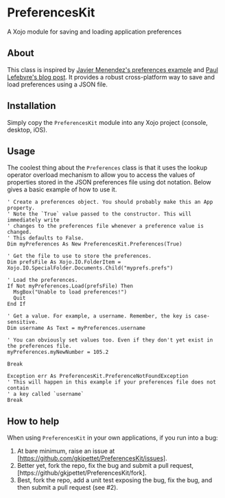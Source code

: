 # PreferencesKit
A Xojo module for saving and loading application preferences

## About
This class is inspired by [Javier Menendez's preferences example][javier] and [Paul Lefebvre's blog post][paul]. It provides a robust cross-platform way to save and load preferences using a JSON file.

## Installation
Simply copy the `PreferencesKit` module into any Xojo project (console, desktop, iOS).

## Usage
The coolest thing about the `Preferences` class is that it uses the lookup operator overload mechanism to allow you to access the values of properties stored in the JSON preferences file using dot notation. Below gives a basic example of how to use it.

```language-xojo
' Create a preferences object. You should probably make this an App property.
' Note the `True` value passed to the constructor. This will immediately write 
' changes to the preferences file whenever a preference value is changed.
' This defaults to False.
Dim myPreferences As New PreferencesKit.Preferences(True)

' Get the file to use to store the preferences. 
Dim prefsFile As Xojo.IO.FolderItem = Xojo.IO.SpecialFolder.Documents.Child("myprefs.prefs")

' Load the preferences.
If Not myPreferences.Load(prefsFile) Then
  MsgBox("Unable to load preferences!")
  Quit
End If

' Get a value. For example, a username. Remember, the key is case-sensitive.
Dim username As Text = myPreferences.username

' You can obviously set values too. Even if they don't yet exist in the preferences file.
myPreferences.myNewNumber = 105.2

Break

Exception err As PreferencesKit.PreferenceNotFoundException
' This will happen in this example if your preferences file does not contain 
' a key called `username`
Break
```

## How to help
When using `PreferencesKit` in your own applications, if you run into a bug:

1. At bare minimum, raise an issue at [https://github.com/gkjpettet/PreferencesKit/issues].
2.  Better yet, fork the repo, fix the bug and submit a pull request, [https://github/gkjpettet/PreferencesKit/fork].
3.  Best, fork the repo, add a unit test exposing the bug, fix the bug, and then submit a pull request (see #2).

[javier]: https://blog.xojo.com/2018/06/20/create-a-preferences-class-with-operator_lookup
[paul]: https://blog.xojo.com/2014/01/27/saving-preferences